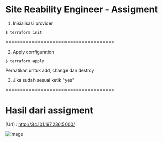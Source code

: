 # Site Reability Engineer - Assigment

1. Inisialisasi provider
```
$ terraform init
```
=====================================

2. Apply configuration
```
$ terraform apply
```
Perhatikan untuk add, change dan destroy

3. Jika sudah sesuai ketik "yes"

=====================================

# Hasil dari assigment
[Url] : http://34.101.197.236:5000/

![image](https://user-images.githubusercontent.com/80587939/169573450-e47903a3-696e-4dd8-8ab5-d10c99ff56e6.png)

